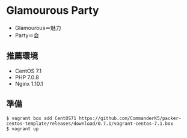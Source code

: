 Glamourous Party
====

- Glamourous＝魅力
- Party＝会

## 推薦環境

- CentOS 7.1
- PHP 7.0.8
- Nginx 1.10.1

## 準備

    $ vagrant box add CentOS71 https://github.com/CommanderK5/packer-centos-template/releases/download/0.7.1/vagrant-centos-7.1.box
    $ vagrant up
